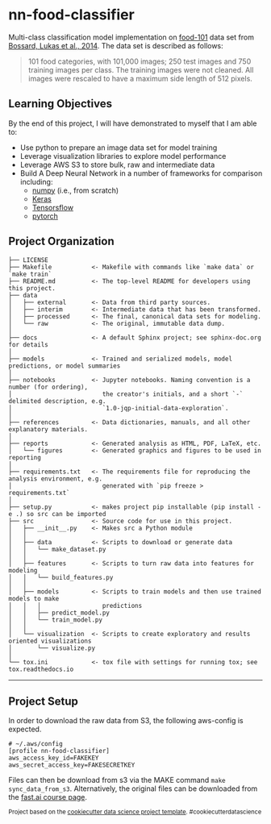 nn-food-classifier
==============================

Multi-class classification model implementation on [food-101](https://course.fast.ai/datasets) data set from [Bossard, Lukas et al., 2014](https://www.semanticscholar.org/paper/Food-101-Mining-Discriminative-Components-with-Bossard-Guillaumin/8e3f12804882b60ad5f59aad92755c5edb34860e).  The data set is described as follows:

> 101 food categories, with 101,000 images; 250 test images and 750 training images per class. The training images were not cleaned. All images were rescaled to have a maximum side length of 512 pixels.

Learning Objectives
------------

By the end of this project, I will have demonstrated to myself that I am able to:

- Use python to prepare an image data set for model training
- Leverage visualization libraries to explore model performance
- Leverage AWS S3 to store bulk, raw and intermediate data
- Build A Deep Neural Network in a number of frameworks for comparison including:
  - [numpy](https://numpy.org/) (i.e., from scratch)
  - [Keras](https://keras.io/)
  - [Tensorsflow](https://www.tensorflow.org/)
  - [pytorch](https://pytorch.org/)

Project Organization
------------

    ├── LICENSE
    ├── Makefile           <- Makefile with commands like `make data` or `make train`
    ├── README.md          <- The top-level README for developers using this project.
    ├── data
    │   ├── external       <- Data from third party sources.
    │   ├── interim        <- Intermediate data that has been transformed.
    │   ├── processed      <- The final, canonical data sets for modeling.
    │   └── raw            <- The original, immutable data dump.
    │
    ├── docs               <- A default Sphinx project; see sphinx-doc.org for details
    │
    ├── models             <- Trained and serialized models, model predictions, or model summaries
    │
    ├── notebooks          <- Jupyter notebooks. Naming convention is a number (for ordering),
    │                         the creator's initials, and a short `-` delimited description, e.g.
    │                         `1.0-jqp-initial-data-exploration`.
    │
    ├── references         <- Data dictionaries, manuals, and all other explanatory materials.
    │
    ├── reports            <- Generated analysis as HTML, PDF, LaTeX, etc.
    │   └── figures        <- Generated graphics and figures to be used in reporting
    │
    ├── requirements.txt   <- The requirements file for reproducing the analysis environment, e.g.
    │                         generated with `pip freeze > requirements.txt`
    │
    ├── setup.py           <- makes project pip installable (pip install -e .) so src can be imported
    ├── src                <- Source code for use in this project.
    │   ├── __init__.py    <- Makes src a Python module
    │   │
    │   ├── data           <- Scripts to download or generate data
    │   │   └── make_dataset.py
    │   │
    │   ├── features       <- Scripts to turn raw data into features for modeling
    │   │   └── build_features.py
    │   │
    │   ├── models         <- Scripts to train models and then use trained models to make
    │   │   │                 predictions
    │   │   ├── predict_model.py
    │   │   └── train_model.py
    │   │
    │   └── visualization  <- Scripts to create exploratory and results oriented visualizations
    │       └── visualize.py
    │
    └── tox.ini            <- tox file with settings for running tox; see tox.readthedocs.io

--------

Project Setup
--------

In order to download the raw data from S3, the following aws-config is expected.

```
# ~/.aws/config
[profile nn-food-classifier]
aws_access_key_id=FAKEKEY
aws_secret_access_key=FAKESECRETKEY
```

Files can then be download from s3 via the MAKE command `make sync_data_from_s3`. Alternatively, the original files can be downloaded from the [fast.ai course page](https://course.fast.ai/datasets).

<p><small>Project based on the <a target="_blank" href="https://drivendata.github.io/cookiecutter-data-science/">cookiecutter data science project template</a>. #cookiecutterdatascience</small></p>
